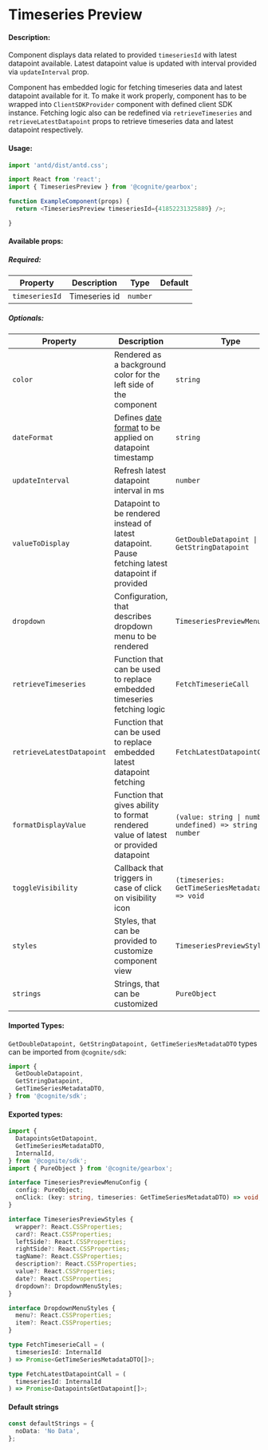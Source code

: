 # Timeseries Preview

<!-- STORY -->

#### Description:

Component displays data related to provided `timeseriesId` with latest datapoint available. Latest datapoint value is updated with interval provided via `updateInterval` prop.

Component has embedded logic for fetching timeseries data and latest datapoint available for it. To make it work properly, component
has to be wrapped into `ClientSDKProvider` component with defined client SDK instance. Fetching logic
also can be redefined via `retrieveTimeseries` and `retrieveLatestDatapoint` props to retrieve timeseries data and latest datapoint respectively.

#### Usage:

```typescript jsx
import 'antd/dist/antd.css';

import React from 'react';
import { TimeseriesPreview } from '@cognite/gearbox';

function ExampleComponent(props) {
  return <TimeseriesPreview timeseriesId={41852231325889} />;

}
```

#### Available props:

##### Required:

| Property       | Description   | Type     | Default |
| -------------- | ------------- | -------- | ------- |
| `timeseriesId` | Timeseries id | `number` |         |

##### Optionals:

| Property                  | Description                                                                                                | Type                                                         | Default                  |
| ------------------------- | ---------------------------------------------------------------------------------------------------------- | ------------------------------------------------------------ | ------------------------ |
| `color`                   | Rendered as a background color for the left side of the component                                          | `string`                                                     | `#6c65ee`                |
| `dateFormat`              | Defines [date format](https://momentjs.com/docs/#/displaying/format/) to be applied on datapoint timestamp | `string`                                                     | `DD MMM YYYY - HH:mm:ss` |
| `updateInterval`          | Refresh latest datapoint interval in ms                                                                    | `number`                                                     | `5000`                   |
| `valueToDisplay`          | Datapoint to be rendered instead of latest datapoint. Pause fetching latest datapoint if provided            | `GetDoubleDatapoint \| GetStringDatapoint`                   |                          |
| `dropdown`                | Configuration, that describes dropdown menu to be rendered                                                 | `TimeseriesPreviewMenuConfig`                                |                          |
| `retrieveTimeseries`      | Function that can be used to replace embedded timeseries fetching logic                                 | `FetchTimeserieCall`                                         |                          |
| `retrieveLatestDatapoint` | Function that can be used to replace embedded latest datapoint fetching                                 | `FetchLatestDatapointCall`                                   |                          |
| `formatDisplayValue`      | Function that gives ability to format rendered value of latest or provided datapoint                       | `(value: string \| number \| undefined) => string \| number` |                          |
| `toggleVisibility`        | Callback that triggers in case of click on visibility icon                                                 | `(timeseries: GetTimeSeriesMetadataDTO) => void`             |                          |
| `styles`                  | Styles, that can be provided to customize component view                                                   | `TimeseriesPreviewStyles`                                    |                          |
| `strings`                 | Strings, that can be customized                                                                            | `PureObject`                                                 |                          |

#### Imported Types:

`GetDoubleDatapoint, GetStringDatapoint, GetTimeSeriesMetadataDTO` types can be imported from `@cognite/sdk`:

```typescript
import {
  GetDoubleDatapoint,
  GetStringDatapoint,
  GetTimeSeriesMetadataDTO,
} from '@cognite/sdk';
```

#### Exported types:

```typescript
import {
  DatapointsGetDatapoint,
  GetTimeSeriesMetadataDTO,
  InternalId,
} from '@cognite/sdk';
import { PureObject } from '@cognite/gearbox';

interface TimeseriesPreviewMenuConfig {
  config: PureObject;
  onClick: (key: string, timeseries: GetTimeSeriesMetadataDTO) => void;
}

interface TimeseriesPreviewStyles {
  wrapper?: React.CSSProperties;
  card?: React.CSSProperties;
  leftSide?: React.CSSProperties;
  rightSide?: React.CSSProperties;
  tagName?: React.CSSProperties;
  description?: React.CSSProperties;
  value?: React.CSSProperties;
  date?: React.CSSProperties;
  dropdown?: DropdownMenuStyles;
}

interface DropdownMenuStyles {
  menu?: React.CSSProperties;
  item?: React.CSSProperties;
}

type FetchTimeserieCall = (
  timeseriesId: InternalId
) => Promise<GetTimeSeriesMetadataDTO[]>;

type FetchLatestDatapointCall = (
  timeseriesId: InternalId
) => Promise<DatapointsGetDatapoint[]>;
```

#### Default strings

```typescript
const defaultStrings = {
  noData: 'No Data',
};
```
